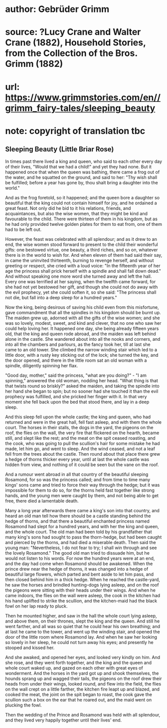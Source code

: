 # author: Gebrüder Grimm
# source: ?Lucy Crane and Walter Crane (1882), Household Stories, from the Collection of the Bros. Grimm (1882)
# url: https://www.grimmstories.com/en//grimm_fairy-tales/sleeping_beauty
# note: copyright of translation tbc

## Sleeping Beauty (Little Briar Rose) 

In times past there lived a king and queen, who said to each other every
day of their lives, "Would that we had a child!" and yet they had
none. But it happened once that when the queen was bathing, there came a
frog out of the water, and he squatted on the ground, and said to her:
"Thy wish shall be fulfilled; before a year has gone by, thou shalt
bring a daughter into the world."

And as the frog foretold, so it happened; and the queen bore a daughter
so beautiful that the king could not contain himself for joy, and he
ordained a great feast. Not only did he bid to it his relations,
friends, and acquaintances, but also the wise women, that they might be
kind and favourable to the child. There were thirteen of them in his
kingdom, but as he had only provided twelve golden plates for them to
eat from, one of them had to be left out.

However, the feast was celebrated with all splendour; and as it drew to
an end, the wise women stood forward to present to the child their
wonderful gifts: one bestowed virtue, one beauty, a third riches, and so
on, whatever there is in the world to wish for. And when eleven of them
had said their say, in came the uninvited thirteenth, burning to revenge
herself, and without greeting or respect, she cried with a loud voice:
"In the fifteenth year of her age the princess shall prick herself with
a spindle and shall fall down dead." And without speaking one more word
she turned away and left the hall. Every one was terrified at her
saying, when the twelfth came forward, for she had not yet bestowed her
gift, and though she could not do away with the evil prophecy, yet she
could soften it, so she said: "The princess shall not die, but fall
into a deep sleep for a hundred years."

Now the king, being desirous of saving his child even from this
misfortune, gave commandment that all the spindles in his kingdom should
be burnt up. The maiden grew up, adorned with all the gifts of the wise
women; and she was so lovely, modest, sweet, and kind and clever, that
no one who saw her could help loving her. It happened one day, she being
already fifteen years old, that the king and queen rode abroad, and the
maiden was left behind alone in the castle. She wandered about into all
the nooks and corners, and into all the chambers and parlours, as the
fancy took her, till at last she came to an old tower. She climbed the
narrow winding stair which led to a little door, with a rusty key
sticking out of the lock; she turned the key, and the door opened, and
there in the little room sat an old woman with a spindle, diligently
spinning her flax.

"Good day, mother," said the princess, "what are you doing?" - "I
am spinning," answered the old woman, nodding her head. "What thing is
that that twists round so briskly?" asked the maiden, and taking the
spindle into her hand she began to spin; but no sooner had she touched
it than the evil prophecy was fulfilled, and she pricked her finger with
it. In that very moment she fell back upon the bed that stood there, and
lay in a deep sleep.

And this sleep fell upon the whole castle; the king and queen, who had
returned and were in the great hall, fell fast asleep, and with them the
whole court. The horses in their stalls, the dogs in the yard, the
pigeons on the roof, the flies on the wall, the very fire that flickered
on the hearth, became still, and slept like the rest; and the meat on
the spit ceased roasting, and the cook, who was going to pull the
scullion's hair for some mistake he had made, let him go, and went to
sleep. And the wind ceased, and not a leaf fell from the trees about the
castle. Then round about that place there grew a hedge of thorns thicker
every year, until at last the whole castle was hidden from view, and
nothing of it could be seen but the vane on the roof.

And a rumour went abroad in all that country of the beautiful sleeping
Rosamond, for so was the princess called; and from time to time many
kings' sons came and tried to force their way through the hedge; but it
was impossible for them to do so, for the thorns held fast together like
strong hands, and the young men were caught by them, and not being able
to get free, there died a lamentable death.

Many a long year afterwards there came a king's son into that country,
and heard an old man tell how there should be a castle standing behind
the hedge of thorns, and that there a beautiful enchanted princess named
Rosamond had slept for a hundred years, and with her the king and queen,
and the whole court. The old man had been told by his grandfather that
many king's sons had sought to pass the thorn-hedge, but had been
caught and pierced by the thorns, and had died a miserable death. Then
said the young man: "Nevertheless, I do not fear to try; I shall win
through and see the lovely Rosamond." The good old man tried to
dissuade him, but he would not listen to his words. For now the hundred
years were at an end, and the day had come when Rosamond should be
awakened. When the prince drew near the hedge of thorns, it was changed
into a hedge of beautiful large flowers, which parted and bent aside to
let him pass, and then closed behind him in a thick hedge. When he
reached the castle-yard, he saw the horses and brindled hunting-dogs
lying asleep, and on the roof the pigeons were sitting with their heads
under their wings. And when he came indoors, the flies on the wall were
asleep, the cook in the kitchen had his hand uplifted to strike the
scullion, and the kitchen-maid had the black fowl on her lap ready to
pluck.

Then he mounted higher, and saw in the hall the whole court lying
asleep, and above them, on their thrones, slept the king and the queen.
And still he went farther, and all was so quiet that he could hear his
own breathing; and at last he came to the tower, and went up the winding
stair, and opened the door of the little room where Rosamond lay. And
when he saw her looking so lovely in her sleep, he could not turn away
his eyes; and presently he stooped and kissed her.

And she awaked, and opened her eyes, and looked very kindly on him. And
she rose, and they went forth together, and the king and the queen and
whole court waked up, and gazed on each other with great eyes of
wonderment. And the horses in the yard got up and shook themselves, the
hounds sprang up and wagged their tails, the pigeons on the roof drew
their heads from under their wings, looked round, and flew into the
field, the flies on the wall crept on a little farther, the kitchen fire
leapt up and blazed, and cooked the meat, the joint on the spit began to
roast, the cook gave the scullion such a box on the ear that he roared
out, and the maid went on plucking the fowl.

Then the wedding of the Prince and Rosamond was held with all splendour,
and they lived very happily together until their lives' end.
